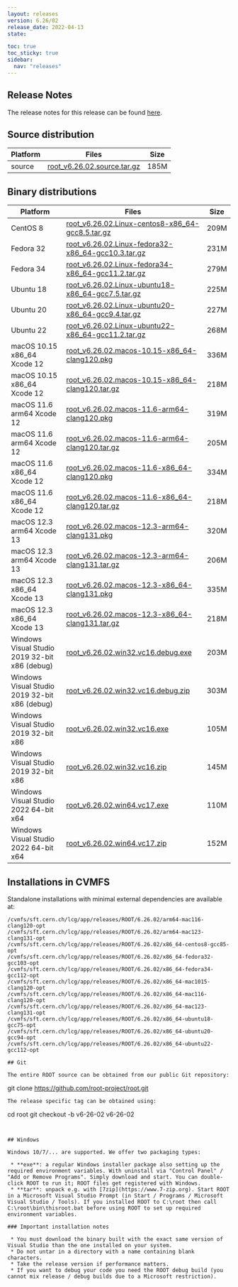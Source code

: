 ```yaml
---
layout: releases
version: 6.26/02
release_date: 2022-04-13
state:

toc: true
toc_sticky: true
sidebar:
  nav: "releases"
---
```



## Release Notes

The release notes for this release can be found [here](https://root.cern/doc/v626/release-notes.html#release-6.2602).

## Source distribution

| Platform       | Files | Size |
|-----------|-------|-----|
| source | [root_v6.26.02.source.tar.gz](https://root.cern/download/root_v6.26.02.source.tar.gz) | 185M |


## Binary distributions

| Platform       | Files | Size |
|-----------|-------|-----|
| CentOS 8 | [root_v6.26.02.Linux-centos8-x86_64-gcc8.5.tar.gz](https://root.cern/download/root_v6.26.02.Linux-centos8-x86_64-gcc8.5.tar.gz) | 209M |
| Fedora 32 | [root_v6.26.02.Linux-fedora32-x86_64-gcc10.3.tar.gz](https://root.cern/download/root_v6.26.02.Linux-fedora32-x86_64-gcc10.3.tar.gz) | 231M |
| Fedora 34 | [root_v6.26.02.Linux-fedora34-x86_64-gcc11.2.tar.gz](https://root.cern/download/root_v6.26.02.Linux-fedora34-x86_64-gcc11.2.tar.gz) | 279M |
| Ubuntu 18 | [root_v6.26.02.Linux-ubuntu18-x86_64-gcc7.5.tar.gz](https://root.cern/download/root_v6.26.02.Linux-ubuntu18-x86_64-gcc7.5.tar.gz) | 225M |
| Ubuntu 20 | [root_v6.26.02.Linux-ubuntu20-x86_64-gcc9.4.tar.gz](https://root.cern/download/root_v6.26.02.Linux-ubuntu20-x86_64-gcc9.4.tar.gz) | 227M |
| Ubuntu 22 | [root_v6.26.02.Linux-ubuntu22-x86_64-gcc11.2.tar.gz](https://root.cern/download/root_v6.26.02.Linux-ubuntu22-x86_64-gcc11.2.tar.gz) | 268M |
| macOS 10.15 x86_64 Xcode 12 | [root_v6.26.02.macos-10.15-x86_64-clang120.pkg](https://root.cern/download/root_v6.26.02.macos-10.15-x86_64-clang120.pkg) | 336M |
| macOS 10.15 x86_64 Xcode 12 | [root_v6.26.02.macos-10.15-x86_64-clang120.tar.gz](https://root.cern/download/root_v6.26.02.macos-10.15-x86_64-clang120.tar.gz) | 218M |
| macOS 11.6 arm64 Xcode 12 | [root_v6.26.02.macos-11.6-arm64-clang120.pkg](https://root.cern/download/root_v6.26.02.macos-11.6-arm64-clang120.pkg) | 319M |
| macOS 11.6 arm64 Xcode 12 | [root_v6.26.02.macos-11.6-arm64-clang120.tar.gz](https://root.cern/download/root_v6.26.02.macos-11.6-arm64-clang120.tar.gz) | 205M |
| macOS 11.6 x86_64 Xcode 12 | [root_v6.26.02.macos-11.6-x86_64-clang120.pkg](https://root.cern/download/root_v6.26.02.macos-11.6-x86_64-clang120.pkg) | 334M |
| macOS 11.6 x86_64 Xcode 12 | [root_v6.26.02.macos-11.6-x86_64-clang120.tar.gz](https://root.cern/download/root_v6.26.02.macos-11.6-x86_64-clang120.tar.gz) | 218M |
| macOS 12.3 arm64 Xcode 13 | [root_v6.26.02.macos-12.3-arm64-clang131.pkg](https://root.cern/download/root_v6.26.02.macos-12.3-arm64-clang131.pkg) | 320M |
| macOS 12.3 arm64 Xcode 13 | [root_v6.26.02.macos-12.3-arm64-clang131.tar.gz](https://root.cern/download/root_v6.26.02.macos-12.3-arm64-clang131.tar.gz) | 206M |
| macOS 12.3 x86_64 Xcode 13 | [root_v6.26.02.macos-12.3-x86_64-clang131.pkg](https://root.cern/download/root_v6.26.02.macos-12.3-x86_64-clang131.pkg) | 335M |
| macOS 12.3 x86_64 Xcode 13 | [root_v6.26.02.macos-12.3-x86_64-clang131.tar.gz](https://root.cern/download/root_v6.26.02.macos-12.3-x86_64-clang131.tar.gz) | 218M |
| Windows Visual Studio 2019 32-bit x86  (debug) | [root_v6.26.02.win32.vc16.debug.exe](https://root.cern/download/root_v6.26.02.win32.vc16.debug.exe) | 203M |
| Windows Visual Studio 2019 32-bit x86  (debug) | [root_v6.26.02.win32.vc16.debug.zip](https://root.cern/download/root_v6.26.02.win32.vc16.debug.zip) | 303M |
| Windows Visual Studio 2019 32-bit x86  | [root_v6.26.02.win32.vc16.exe](https://root.cern/download/root_v6.26.02.win32.vc16.exe) | 105M |
| Windows Visual Studio 2019 32-bit x86  | [root_v6.26.02.win32.vc16.zip](https://root.cern/download/root_v6.26.02.win32.vc16.zip) | 145M |
| Windows Visual Studio 2022 64-bit x64  | [root_v6.26.02.win64.vc17.exe](https://root.cern/download/root_v6.26.02.win64.vc17.exe) | 110M |
| Windows Visual Studio 2022 64-bit x64  | [root_v6.26.02.win64.vc17.zip](https://root.cern/download/root_v6.26.02.win64.vc17.zip) | 152M |

## Installations in CVMFS

Standalone installations with minimal external dependencies are available at:
~~~
/cvmfs/sft.cern.ch/lcg/app/releases/ROOT/6.26.02/arm64-mac116-clang120-opt
/cvmfs/sft.cern.ch/lcg/app/releases/ROOT/6.26.02/arm64-mac123-clang131-opt
/cvmfs/sft.cern.ch/lcg/app/releases/ROOT/6.26.02/x86_64-centos8-gcc85-opt
/cvmfs/sft.cern.ch/lcg/app/releases/ROOT/6.26.02/x86_64-fedora32-gcc103-opt
/cvmfs/sft.cern.ch/lcg/app/releases/ROOT/6.26.02/x86_64-fedora34-gcc112-opt
/cvmfs/sft.cern.ch/lcg/app/releases/ROOT/6.26.02/x86_64-mac1015-clang120-opt
/cvmfs/sft.cern.ch/lcg/app/releases/ROOT/6.26.02/x86_64-mac116-clang120-opt
/cvmfs/sft.cern.ch/lcg/app/releases/ROOT/6.26.02/x86_64-mac123-clang131-opt
/cvmfs/sft.cern.ch/lcg/app/releases/ROOT/6.26.02/x86_64-ubuntu18-gcc75-opt
/cvmfs/sft.cern.ch/lcg/app/releases/ROOT/6.26.02/x86_64-ubuntu20-gcc94-opt
/cvmfs/sft.cern.ch/lcg/app/releases/ROOT/6.26.02/x86_64-ubuntu22-gcc112-opt

## Git

The entire ROOT source can be obtained from our public Git repository:

~~~
git clone https://github.com/root-project/root.git
~~~
The release specific tag can be obtained using:
~~~
cd root
git checkout -b v6-26-02 v6-26-02
~~~


## Windows

Windows 10/7/... are supported. We offer two packaging types:

 * **exe**: a regular Windows installer package also setting up the required environment variables. With uninstall via "Control Panel" / "Add or Remove Programs". Simply download and start. You can double-click ROOT to run it; ROOT files get registered with Windows.
 * **tar**: unpack e.g. with [7zip](https://www.7-zip.org). Start ROOT in a Microsoft Visual Studio Prompt (in Start / Programs / Microsoft Visual Studio / Tools). If you installed ROOT to C:\root then call C:\root\bin\thisroot.bat before using ROOT to set up required environment variables.

### Important installation notes

 * You must download the binary built with the exact same version of Visual Studio than the one installed on your system.
 * Do not untar in a directory with a name containing blank characters.
 * Take the release version if performance matters.
 * If you want to debug your code you need the ROOT debug build (you cannot mix release / debug builds due to a Microsoft restriction).
